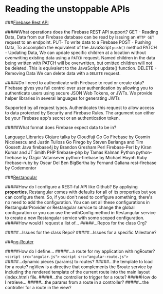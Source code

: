 #  Reading the unstoppable APIs

###[Firebase Rest API](https://www.firebase.com/docs/rest/)

#####What operations does the Firebase REST API support?
GET - Reading Data,
Data from our Firebase database can be read by issuing an `HTTP GET` request to an endpoint.
PUT- To write data to a Firebase
POST - Pushing Data,
To accomplish the equivalent of the JavaScript `push()` method
PATCH - Updating Data,
We can update specific children at a location without overwriting existing data using a `PATCH` request. Named children in the data being written with PATCH will be overwritten, but omitted children will not be deleted. This is equivalent to the JavaScript update() function.
DELETE - Removing Data
We can delete data with a `DELETE` request.

#####Do I need to authenticate with Firebase to read or create data?
Firebase gives you full control over user authentication by allowing you to authenticate users using secure JSON Web Tokens, or JWTs. We provide helper libraries in several languages for generating JWTs

Supported by all request types. Authenticates this request to allow access to data protected by Security and Firebase Rules. The argument can either be your Firebase app's secret or an authentication token.

#####What format does Firebase expect data to be in?

Language	Libraries
Clojure	talka by Cloudfuji
Go	Go Firebase by Cosmin Nicolaescu and Justin Tulloss
Go	Firego by Steven Berlanga and Tim Gossett
Java	firebase4j by Brandon Gresham
Perl	Firebase-Perl by Kiran Kumar and JT Smith
PHP	firebase-php by Tamas Kalman
Python	python-firebase by Özgür Vatansever
python-firebase by Michael Huynh
Ruby	firebase-ruby by Oscar Del Ben
BigBertha by Fernand Galiana
rest-firebase by Codementor


###[Restangular](https://github.com/mgonto/restangular)

#####How do I configure a REST-ful API like Github?
By appliying **properties**, Restangular comes with defaults for all of its properties but you can configure them. So, if you don't need to configure something, there's no need to add the configuration. You can set all these configurations in RestangularProvider or Restangular service to change the global configuration or you can use the withConfig method in Restangular service to create a new Restangular service with some scoped configuration.
#####How would I request a list of...
#####...Repos for the class Org?

#####...Issues for the class Repo?
#####...Issues for a specific Milestone?

###[ng-Router](https://docs.angularjs.org/api/ngRoute)

#####How do I define...
#####...a route for my application with ngRouter?
`<script src="angular.js">`
`<script src="angular-route.js">`
#####...dynamic pieces (params) to routes?
#####...the template to load for a route?
ngView is a directive that complements the $route service by including the rendered template of the current route into the main layout (index.html) file.
#####...the controller to trigger for a route?
#####How do I retrieve...
#####...the params from a route in a controller?
#####...the controller for a route in the view?
